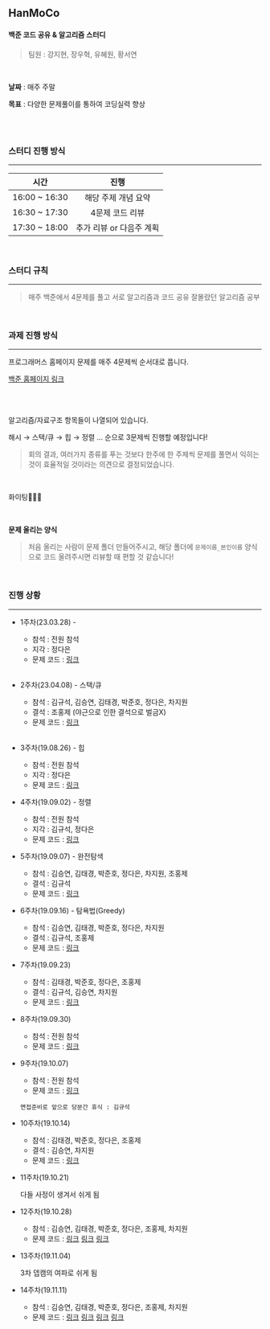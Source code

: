 ## HanMoCo 
#### 백준 코드 공유 & 알고리즘 스터디

> 팀원 : 강지현, 장우혁, 유혜원, 황서연

<br>

**날짜** : 매주 주말

**목표** : 다양한 문제풀이를 통하여 코딩실력 향상

<br>

<br>

### 스터디 진행 방식

---

|     시간      |                진행                 |
| :-----------: | :---------------------------------: |
| 16:00 ~ 16:30 |         해당 주제 개념 요약         |
| 16:30 ~ 17:30 |           4문제 코드 리뷰           |
| 17:30 ~ 18:00 | 추가 리뷰 or 다음주 계획  |

<br>

### 스터디 규칙

---

> 매주 백준에서 4문제를 풀고 서로 알고리즘과 코드 공유
> 잘몰랐던 알고리즘 공부

<br>

### 과제 진행 방식

---

프로그래머스 홈페이지 문제를 매주 4문제씩 순서대로 풉니다.

[백준 홈페이지 링크](<https://www.acmicpc.net/>)

<br>


<br>

알고리즘/자료구조 항목들이 나열되어 있습니다.

해시 → 스택/큐 → 힙 → 정렬 ... 순으로 3문제씩 진행할 예정입니다!

> 회의 결과, 여러가지 종류를 푸는 것보다 한주에 한 주제씩 문제를 풀면서 익히는 것이 효율적일 것이라는 의견으로 결정되었습니다.

<br>

화이팅👏👏👏

<br>

**문제 올리는 양식**

> 처음 올리는 사람이 문제 폴더 만들어주시고, 해당 폴더에 `문제이름_본인이름` 양식으로 코드 올려주시면 리뷰할 때 편할 것 같습니다!

<br>

### 진행 상황

---

- 1주차(23.03.28) - 

  - 참석 : 전원 참석
  - 지각 : 정다은
  - 문제 코드 : [링크](<https://github.com/kim6394/YAPP_Algorithm/tree/master/code/1%EC%A3%BC%EC%B0%A8>) 

  <br>

- 2주차(23.04.08) - 스택/큐

  - 참석 : 김규석, 김승연, 김태경, 박준호, 정다은, 차지원
  - 결석 : 조홍제 (야근으로 인한 결석으로 벌금X)
  - 문제 코드 : [링크](<https://github.com/kim6394/YAPP_Algorithm/tree/master/code/2%EC%A3%BC%EC%B0%A8>)

  <br>

- 3주차(19.08.26) - 힙

  - 참석 : 전원 참석
  - 지각 : 정다은
  - 문제 코드 : [링크](<https://programmers.co.kr/learn/courses/30/parts/12198>)

- 4주차(19.09.02) - 정렬

  - 참석 : 전원 참석
  - 지각 : 김규석, 정다은
  - 문제 코드 : [링크](<https://programmers.co.kr/learn/courses/30/parts/12230>)

- 5주차(19.09.07) - 완전탐색

  - 참석 : 김승연, 김태경, 박준호, 정다은, 차지원, 조홍제
  - 결석 : 김규석
  - 문제 코드 : [링크](<https://programmers.co.kr/learn/courses/30/parts/12244>)

- 6주차(19.09.16) - 탐욕법(Greedy)

  - 참석 : 김승연, 김태경, 박준호, 정다은, 차지원
  - 결석 : 김규석, 조홍제
  - 문제 코드 : [링크](<https://programmers.co.kr/learn/courses/30/parts/12244>)

- 7주차(19.09.23)

  - 참석 : 김태경, 박준호, 정다은, 조홍제
  - 결석 : 김규석, 김승연, 차지원
  - 문제 코드 : [링크](<https://programmers.co.kr/learn/courses/30/parts/12263>)

- 8주차(19.09.30)

  - 참석 : 전원 참석
  - 문제 코드 : [링크](<https://programmers.co.kr/learn/courses/30/parts/12421>)

- 9주차(19.10.07)

  - 참석 : 전원 참석
  - 문제 코드 : [링크](<https://programmers.co.kr/learn/courses/30/parts/12486>)

  `면접준비로 앞으로 당분간 휴식 : 김규석`

- 10주차(19.10.14)

  - 참석 : 김태경, 박준호, 정다은, 조홍제
  - 결석 : 김승연, 차지원
  - 문제 코드 : [링크](<https://programmers.co.kr/learn/courses/30/parts/14393>)

- 11주차(19.10.21)

  다들 사정이 생겨서 쉬게 됨
  
- 12주차(19.10.28)
  
  - 참석 : 김승연, 김태경, 박준호, 정다은, 조홍제, 차지원
  - 문제 코드 : [링크](<https://www.acmicpc.net/problem/14891>)
                [링크](<https://www.acmicpc.net/problem/14890>)
                [링크](<https://www.acmicpc.net/problem/1094>)

- 13주차(19.11.04)

  3차 뎁캠의 여파로 쉬게 됨
 
- 14주차(19.11.11)
  - 참석 : 김승연, 김태경, 박준호, 정다은, 조홍제, 차지원
  - 문제 코드 : [링크](<https://www.acmicpc.net/problem/1038>)
                [링크](<https://www.acmicpc.net/problem/1099>)
                [링크](<https://www.acmicpc.net/problem/2066>)
                [링크](<https://www.acmicpc.net/problem/2163>)

